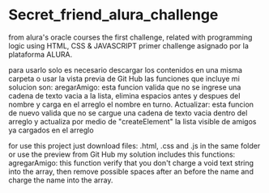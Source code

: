 # Secret_friend_alura_challenge
from alura's oracle courses the first challenge, related with programming logic using HTML, CSS &amp; JAVASCRIPT
primer challenge asignado por la plataforma ALURA. 

para usarlo solo es necesario descargar los contenidos en una misma carpeta o usar la vista previa de Git Hub
las funciones que incluye mi solucion son:
aregarAmigo: esta funcion valida que no se ingrese una cadena de texto vacia a la lista, elimina espacios antes y despues del nombre y carga en el arreglo el nombre en turno. 
Actualizar: esta funcion de nuevo valida que no se cargue una cadena de texto vacia dentro del arreglo y actualiza por medio de "createElement" la lista visible de amigos ya cargados en el arreglo



for use this project just download files: .html, .css and .js in the same folder or use the preview from Git Hub 
my solution includes this functions:
agregarAmigo: this function verify that you don't charge a void text string into the array, then remove possible spaces after an before the name and charge the name into the array.
